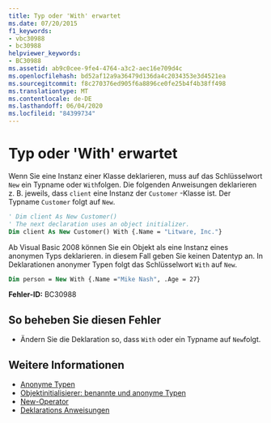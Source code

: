 ```yaml
---
title: Typ oder 'With' erwartet
ms.date: 07/20/2015
f1_keywords:
- vbc30988
- bc30988
helpviewer_keywords:
- BC30988
ms.assetid: ab9c0cee-9fe4-4764-a3c2-aec16e709d4c
ms.openlocfilehash: bd52af12a9a36479d136da4c2034353e3d4521ea
ms.sourcegitcommit: f8c270376ed905f6a8896ce0fe25b4f4b38ff498
ms.translationtype: MT
ms.contentlocale: de-DE
ms.lasthandoff: 06/04/2020
ms.locfileid: "84399734"
---
```

# <a name="type-or-with-expected"></a>Typ oder 'With' erwartet
Wenn Sie eine Instanz einer Klasse deklarieren, muss auf das Schlüsselwort `New` ein Typname oder `With`folgen. Die folgenden Anweisungen deklarieren z. B. jeweils, dass `client` eine Instanz der `Customer` -Klasse ist. Der Typname `Customer` folgt auf `New`.  
  
```vb  
' Dim client As New Customer()  
' The next declaration uses an object initializer.  
Dim client As New Customer() With {.Name = "Litware, Inc."}  
```  
  
 Ab Visual Basic 2008 können Sie ein Objekt als eine Instanz eines anonymen Typs deklarieren. in diesem Fall geben Sie keinen Datentyp an. In Deklarationen anonymer Typen folgt das Schlüsselwort `With` auf `New`.  
  
```vb  
Dim person = New With {.Name ="Mike Nash", .Age = 27}  
```  
  
 **Fehler-ID:** BC30988  
  
## <a name="to-correct-this-error"></a>So beheben Sie diesen Fehler  
  
- Ändern Sie die Deklaration so, dass `With` oder ein Typname auf `New`folgt.  
  
## <a name="see-also"></a>Weitere Informationen

- [Anonyme Typen](../programming-guide/language-features/objects-and-classes/anonymous-types.md)
- [Objektinitialisierer: benannte und anonyme Typen](../programming-guide/language-features/objects-and-classes/object-initializers-named-and-anonymous-types.md)
- [New-Operator](../language-reference/operators/new-operator.md)
- [Deklarations Anweisungen](../programming-guide/language-features/statements.md#declaration-statements)
